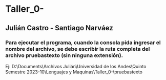 # Taller_0-
## Julián Castro - Santiago Narváez
### Para ejecutar el programa, cuando la consola pida ingresar el nombre del archivo, se debe escribir la ruta completa del archivo pruebastexto (sin ninguna extensión). 
Ej: D:\Documents\Archivos Julián\Universidad de los Andes\Quinto Semestre 2023-10\Lenguajes y Maquinas\Taller_0-\pruebastexto
